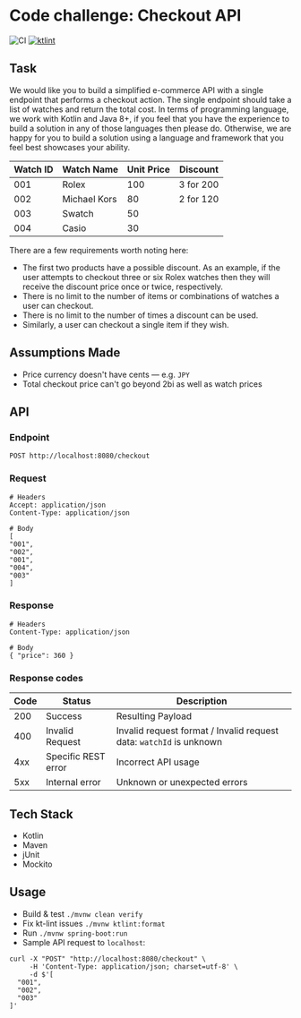 # Code challenge: Checkout API

![CI](https://github.com/landpro/checkout-api/workflows/CI/badge.svg)
[![ktlint](https://img.shields.io/badge/code%20style-%E2%9D%A4-FF4081.svg)](https://ktlint.github.io/)

## Task

We would like you to build a simplified e-commerce API with a single endpoint that performs a
checkout action. The single endpoint should take a list of watches and return the total cost.
In terms of programming language, we work with Kotlin and Java 8+, if you feel that you have the
experience to build a solution in any of those languages then please do. Otherwise, we are happy for
you to build a solution using a language and framework that you feel best showcases your ability.

| Watch ID | Watch Name   | Unit Price | Discount  |
|----------|--------------|------------|-----------|
| 001      | Rolex        | 100        | 3 for 200 |
| 002      | Michael Kors | 80         | 2 for 120 |
| 003      | Swatch       | 50         |           |
| 004      | Casio        | 30         |           |

There are a few requirements worth noting here:
- The first two products have a possible discount. As an example, if the user attempts to
checkout three or six Rolex watches then they will receive the discount price once or twice,
respectively.
- There is no limit to the number of items or combinations of watches a user can checkout.
- There is no limit to the number of times a discount can be used.
- Similarly, a user can checkout a single item if they wish.

## Assumptions Made

- Price currency doesn't have cents — e.g. `JPY`
- Total checkout price can't go beyond 2bi as well as watch prices

## API

### Endpoint
```text
POST http://localhost:8080/checkout
```

### Request
```text
# Headers
Accept: application/json
Content-Type: application/json

# Body
[
"001",
"002",
"001",
"004",
"003"
]
```

### Response
```text
# Headers
Content-Type: application/json

# Body
{ "price": 360 }
```

### Response codes

| Code | Status               | Description                                                                         |
|------|----------------------|-------------------------------------------------------------------------------------|
| 200  | Success              | Resulting Payload                                                                   |
| 400  | Invalid Request      | Invalid request format / Invalid request data: `watchId` is unknown                 |
| 4xx  | Specific REST error  | Incorrect API usage                                                                 |
| 5xx  | Internal error       | Unknown or unexpected errors                                                        |

## Tech Stack

- Kotlin
- Maven
- jUnit
- Mockito

## Usage

- Build & test `./mvnw clean verify`
- Fix kt-lint issues `./mvnw ktlint:format`
- Run `./mvnw spring-boot:run`
- Sample API request to `localhost`:
```shell
curl -X "POST" "http://localhost:8080/checkout" \
     -H 'Content-Type: application/json; charset=utf-8' \
     -d $'[
  "001",
  "002",
  "003"
]'
```
